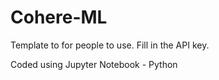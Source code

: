 # Cohere-ML
Template to for people to use.
Fill in the API key.

Coded using Jupyter Notebook - Python
